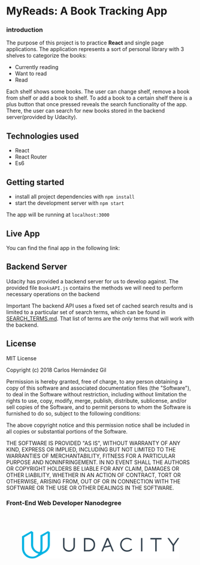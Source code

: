 # MyReads: A Book Tracking App

### introduction

The purpose of this project is to practice <strong>React</strong> and single page applications.
The application represents a sort of personal library with 3 shelves to categorize the books:
- Currently reading
- Want to read
- Read

Each shelf shows some books. The user can change shelf, remove a book from shelf or add a book to shelf.
To add a book to a certain shelf there is a plus button that once pressed reveals the search functionality of the app. There, the user can search for new books stored in the backend server(provided by Udacity).

## Technologies used
- React
- React Router
- Es6

## Getting started


* install all project dependencies with `npm install`
* start the development server with `npm start`

The app will be running at `localhost:3000`

## Live App

You can find the final app in the following link:

## Backend Server

 Udacity has provided a backend server for us to develop against. The provided file `BooksAPI.js` contains the methods we will need to perform necessary operations on the backend

 Important
The backend API uses a fixed set of cached search results and is limited to a particular set of search terms, which can be found in [SEARCH_TERMS.md](SEARCH_TERMS.md). That list of terms are the _only_ terms that will work with the backend.


## License

MIT License

Copyright (c) 2018 Carlos Hernández Gil

Permission is hereby granted, free of charge, to any person obtaining a copy
of this software and associated documentation files (the "Software"), to deal
in the Software without restriction, including without limitation the rights
to use, copy, modify, merge, publish, distribute, sublicense, and/or sell
copies of the Software, and to permit persons to whom the Software is
furnished to do so, subject to the following conditions:

The above copyright notice and this permission notice shall be included in all
copies or substantial portions of the Software.

THE SOFTWARE IS PROVIDED "AS IS", WITHOUT WARRANTY OF ANY KIND, EXPRESS OR
IMPLIED, INCLUDING BUT NOT LIMITED TO THE WARRANTIES OF MERCHANTABILITY,
FITNESS FOR A PARTICULAR PURPOSE AND NONINFRINGEMENT. IN NO EVENT SHALL THE
AUTHORS OR COPYRIGHT HOLDERS BE LIABLE FOR ANY CLAIM, DAMAGES OR OTHER
LIABILITY, WHETHER IN AN ACTION OF CONTRACT, TORT OR OTHERWISE, ARISING FROM,
OUT OF OR IN CONNECTION WITH THE SOFTWARE OR THE USE OR OTHER DEALINGS IN THE
SOFTWARE.


### Front-End Web Developer Nanodegree
<br><br>

<p align="center">
<img width="420" src="udacity_logo.svg">
</p>
